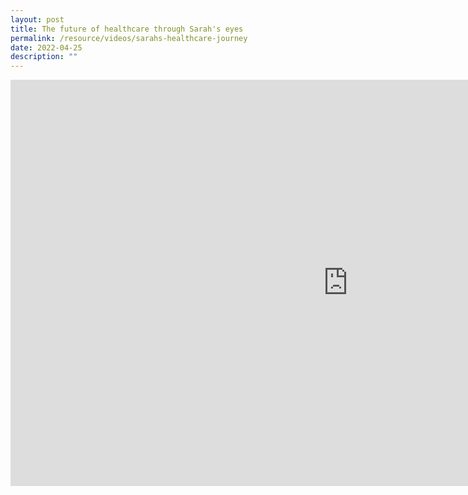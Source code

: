 ```yaml
---
layout: post
title: The future of healthcare through Sarah's eyes
permalink: /resource/videos/sarahs-healthcare-journey
date: 2022-04-25
description: ""
---
```

<iframe width="1080" height="650" src="https://www.youtube.com/embed/Yq4n_rpM-so" title="YouTube video player" frameborder="0" allow="accelerometer; autoplay; clipboard-write; encrypted-media; gyroscope; picture-in-picture" allowfullscreen></iframe>
